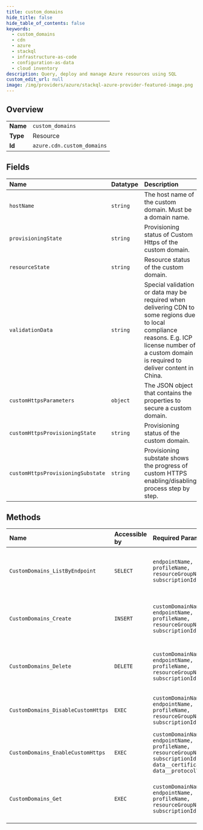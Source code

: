 ```yaml
---
title: custom_domains
hide_title: false
hide_table_of_contents: false
keywords:
  - custom_domains
  - cdn
  - azure    
  - stackql
  - infrastructure-as-code
  - configuration-as-data
  - cloud inventory
description: Query, deploy and manage Azure resources using SQL
custom_edit_url: null
image: /img/providers/azure/stackql-azure-provider-featured-image.png
---
```

  
    

## Overview
<table><tbody>
<tr><td><b>Name</b></td><td><code>custom_domains</code></td></tr>
<tr><td><b>Type</b></td><td>Resource</td></tr>
<tr><td><b>Id</b></td><td><code>azure.cdn.custom_domains</code></td></tr>
</tbody></table>

## Fields
| Name | Datatype | Description |
|:-----|:---------|:------------|
| `hostName` | `string` | The host name of the custom domain. Must be a domain name. |
| `provisioningState` | `string` | Provisioning status of Custom Https of the custom domain. |
| `resourceState` | `string` | Resource status of the custom domain. |
| `validationData` | `string` | Special validation or data may be required when delivering CDN to some regions due to local compliance reasons. E.g. ICP license number of a custom domain is required to deliver content in China. |
| `customHttpsParameters` | `object` | The JSON object that contains the properties to secure a custom domain. |
| `customHttpsProvisioningState` | `string` | Provisioning status of the custom domain. |
| `customHttpsProvisioningSubstate` | `string` | Provisioning substate shows the progress of custom HTTPS enabling/disabling process step by step. |
## Methods
| Name | Accessible by | Required Params | Description |
|:-----|:--------------|:----------------|:------------|
| `CustomDomains_ListByEndpoint` | `SELECT` | `endpointName, profileName, resourceGroupName, subscriptionId` | Lists all of the existing custom domains within an endpoint. |
| `CustomDomains_Create` | `INSERT` | `customDomainName, endpointName, profileName, resourceGroupName, subscriptionId` | Creates a new custom domain within an endpoint. |
| `CustomDomains_Delete` | `DELETE` | `customDomainName, endpointName, profileName, resourceGroupName, subscriptionId` | Deletes an existing custom domain within an endpoint. |
| `CustomDomains_DisableCustomHttps` | `EXEC` | `customDomainName, endpointName, profileName, resourceGroupName, subscriptionId` | Disable https delivery of the custom domain. |
| `CustomDomains_EnableCustomHttps` | `EXEC` | `customDomainName, endpointName, profileName, resourceGroupName, subscriptionId, data__certificateSource, data__protocolType` | Enable https delivery of the custom domain. |
| `CustomDomains_Get` | `EXEC` | `customDomainName, endpointName, profileName, resourceGroupName, subscriptionId` | Gets an existing custom domain within an endpoint. |
